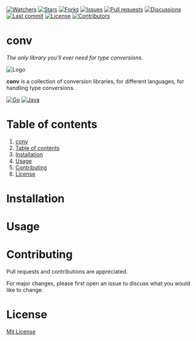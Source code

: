 [![Watchers](https://img.shields.io/github/watchers/Cheejyg/conv)](https://github.com/Cheejyg/conv/watchers)
[![Stars](https://img.shields.io/github/stars/Cheejyg/conv)](https://github.com/Cheejyg/conv/stargazers)
[![Forks](https://img.shields.io/github/forks/Cheejyg/conv)](https://github.com/Cheejyg/conv/network/members)
[![Issues](https://img.shields.io/github/issues/Cheejyg/conv)](https://github.com/Cheejyg/conv/issues)
[![Pull requests](https://img.shields.io/github/issues-pr/Cheejyg/conv)](https://github.com/Cheejyg/conv/pulls)
[![Discussions](https://img.shields.io/github/discussions/Cheejyg/conv?color=brightgreen)](https://github.com/Cheejyg/conv/discussions)
[![Last commit](https://img.shields.io/github/last-commit/Cheejyg/conv)](https://github.com/Cheejyg/conv/commits/main)
[![License](https://img.shields.io/github/license/Cheejyg/conv)](https://github.com/Cheejyg/conv/blob/main/LICENSE)
[![Contributors](https://img.shields.io/github/contributors/Cheejyg/conv)](https://github.com/Cheejyg/conv/graphs/contributors)

# conv

*The only library you'll ever need for type conversions.*

![Logo](http://simpleicon.com/wp-content/uploads/retweet-128x128.png)[](http://simpleicon.com/wp-content/uploads/retweet.svg)

**conv** is a collection of conversion libraries, for different languages, for handling type conversions.

[![Go](https://img.shields.io/badge/-Go-blue)](https://github.com/Cheejyg/conv/tree/main/Go)
[![Java](https://img.shields.io/badge/-Java-orange)](https://github.com/Cheejyg/conv/tree/main/Java)

# Table of contents

1. [conv](#conv)
2. [Table of contents](#table-of-contents)
3. [Installation](#installation)
4. [Usage](#usage)
5. [Contributing](#contributing)
6. [License](#license)

# Installation

# Usage

# Contributing

Pull requests and contributions are appreciated.

For major changes, please first open an issue to discuss what you would like to change.

# License

[Mit License](https://github.com/Cheejyg/conv/blob/main/LICENSE)

